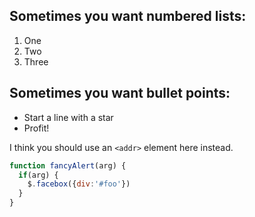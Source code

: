 ## Sometimes you want numbered lists:
1. One
2. Two
3. Three 

## Sometimes you want bullet points:

* Start a line with a star
* Profit!

I think you should use an
`<addr>` element here instead.

```javascript
function fancyAlert(arg) {
  if(arg) {
    $.facebox({div:'#foo'})
  }
}
```
